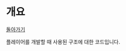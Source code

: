# 개요
[돌아가기](https://github.com/ladius3565/Portfolio/blob/main/README.md)

플레이어를 개발할 때 사용된 구조에 대한 코드입니다.

